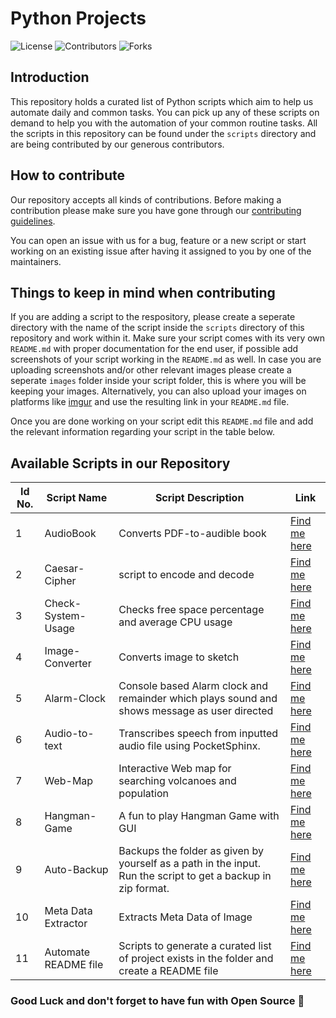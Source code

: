 # Python Projects

![License](https://img.shields.io/github/license/Opensourcecontri/python-projects?color=blue&style=plasitc)
![Contributors](https://img.shields.io/github/contributors/Opensourcecontri/python-projects?color=green&style=plasitc)
![Forks](https://img.shields.io/github/forks/Opensourcecontri/python-projects?color=purple&style=plasitc)

## Introduction

This repository holds a curated list of Python scripts which aim to help us automate daily and common tasks. You can pick up any of these scripts on demand to help you with the automation of your common routine tasks. All the scripts in this repository can be found under the `scripts` directory and are being contributed by our generous contributors.

## How to contribute

Our repository accepts all kinds of contributions. Before making a contribution please make sure you have gone through our [contributing guidelines](https://github.com/Opensourcecontri/python-projects/blob/main/.github/CONTRIBUTING.md).

You can open an issue with us for a bug, feature or a new script or start working on an existing issue after having it assigned to you by one of the maintainers.

## Things to keep in mind when contributing

If you are adding a script to the respository, please create a seperate directory with the name of the script inside the `scripts` directory of this repository and work within it. Make sure your script comes with its very own `README.md` with proper documentation for the end user, if possible add screenshots of your script working in the `README.md` as well. In case you are uploading screenshots and/or other relevant images please create a seperate `images` folder inside your script folder, this is where you will be keeping your images. Alternatively, you can also upload your images on platforms like [imgur](https://imgur.com/) and use the resulting link in your `README.md` file.

Once you are done working on your script edit this `README.md` file and add the relevant information regarding your script in the table below.

## Available Scripts in our Repository

| Id No. | Script Name               | Script Description                                                           | Link                                                                                                       |
| ------------ | ------------------------- | ---------------------------------------------------------------------------- | ----------------------------------------------------------------------------------------------------------- |
1| AudioBook        | Converts PDF-to-audible book | [Find me here](https://github.com/Opensourcecontri/python-projects/tree/main/scripts/AudioBook) |
2| Caesar-Cipher        | script to encode and decode | [Find me here](https://github.com/Opensourcecontri/python-projects/tree/main/scripts/Caesar-Cipher) |
3| Check-System-Usage        | Checks free space percentage and average CPU usage | [Find me here](https://github.com/Opensourcecontri/python-projects/tree/main/scripts/Check-System-Usage) |
4| Image-Converter        | Converts image to sketch | [Find me here](https://github.com/Opensourcecontri/python-projects/tree/main/scripts/Image-Converter) |
5| Alarm-Clock        | Console based Alarm clock and remainder which plays sound and shows message as user directed | [Find me here](https://github.com/Opensourcecontri/python-projects/tree/main/scripts/Alarm-Clock) |
6| Audio-to-text        | Transcribes speech from inputted audio file using PocketSphinx. | [Find me here](https://github.com/Opensourcecontri/python-projects/tree/main/scripts/Audio-to-text) |
7| Web-Map        | Interactive Web map for searching volcanoes and population | [Find me here](https://github.com/Opensourcecontri/python-projects/tree/main/scripts/Web-Map) |
8| Hangman-Game        | A fun to play Hangman Game with GUI | [Find me here](https://github.com/Opensourcecontri/python-projects/tree/main/scripts/Hangman-Game) |
9| Auto-Backup        | Backups the folder as given by yourself as a path in the input. Run the script to get a backup in zip format. | [Find me here](https://github.com/Opensourcecontri/python-projects/tree/main/scripts/Auto-Backup) |
10| Meta Data Extractor        | Extracts Meta Data of Image | [Find me here](https://github.com/Opensourcecontri/python-projects/tree/main/scripts/image-metadata) |
11| Automate README file        |  Scripts to generate a curated list of project exists in the folder and create a README file  | [Find me here](./scripts/Automate-ReadME) |


### Good Luck and don't forget to have fun with Open Source 🚀
